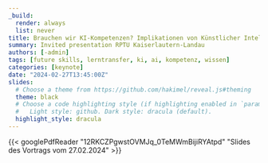 ```yaml
---
_build:
  render: always
  list: never
title: Brauchen wir KI-Kompetenzen? Implikationen von Künstlicher Intelligenz für das Lernen und Lehren an Hochschulen.
summary: Invited presentation RPTU Kaiserlautern-Landau
authors: [-admin]
tags: [future skills, lerntransfer, ki, ai, kompetenz, wissen]
categories: [keynote]
date: "2024-02-27T13:45:00Z"
slides:
  # Choose a theme from https://github.com/hakimel/reveal.js#theming
  theme: black
  # Choose a code highlighting style (if highlighting enabled in `params.toml`)
  #   Light style: github. Dark style: dracula (default).
  highlight_style: dracula
---
```




{{< googlePdfReader "12RKCZPgwstOVMJq_0TeMWmBijiRYAtpd" "Slides des Vortrags vom 27.02.2024" >}}

